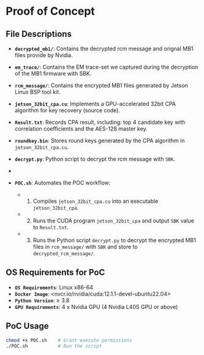 # Proof of Concept

## File Descriptions
- **`decrypted_mb1/`**: Contains the decrypted rcm message and orignal MB1 files provide by Nvidia.

- **`em_trace/`**: Contains the EM trace-set we captured during the decryption of the MB1 firmware with SBK.

- **`rcm_message/`**: Contains the encrypted MB1 files generated by Jetson Linux BSP tool kit.  

- **`jetson_32bit_cpa.cu`**: Implements a GPU-accelerated 32bit CPA algorithm for key recovery (source code).
  
- **`Result.txt`**: Records CPA result, including: top 4 candidate key with correlation coefficients and the AES-128 master key.
  
- **`roundkey.bin`**: Stores round keys generated by the CPA algorithm in `jetson_32bit_cpa.cu`.

- **`decrypt.py`**: Python script to decrypt the rcm message with `SBK`.
- 
- **`POC.sh`**: Automates the POC workflow:
  - 1. Compiles `jetson_32bit_cpa.cu` into an executable `jetson_32bit_cpa`.
  - 2. Runs the CUDA program `jetson_32bit_cpa` and output `SBK` value to `Result.txt`.
  - 3. Runs the Python script `decrypt.py` to decrypt the encrypted MB1 files in `rcm_message/` with `SBK` and store to `decrypted_rcm_message/`.


## OS Requirements for PoC
- **`OS Requirements`**: Linux x86-64
- **`Docker Image`**: <nvcr.io/nvidia/cuda:12.1.1-devel-ubuntu22.04> 
- **`Python Version`**: ≥ 3.8
- **`GPU Requirements`**: 4 x Nvidia GPU (4 Nvidia L40S GPU or above)


## PoC Usage 
```bash
chmod +x POC.sh    # Grant execute permissions
./POC.sh           # Run the script
```
